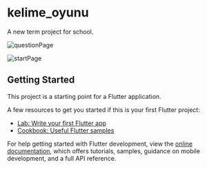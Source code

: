 # kelime_oyunu

A new term project for school.

![questionPage](https://github.com/sevdeaydiin/kelime_oyunu/assets/74006598/10628350-4a31-4341-adce-70202815e83a)


![startPage](https://github.com/sevdeaydiin/kelime_oyunu/assets/74006598/4a023083-9063-4096-80e8-d6bedb1b0073)

## Getting Started

This project is a starting point for a Flutter application.

A few resources to get you started if this is your first Flutter project:

- [Lab: Write your first Flutter app](https://docs.flutter.dev/get-started/codelab)
- [Cookbook: Useful Flutter samples](https://docs.flutter.dev/cookbook)

For help getting started with Flutter development, view the
[online documentation](https://docs.flutter.dev/), which offers tutorials,
samples, guidance on mobile development, and a full API reference.
